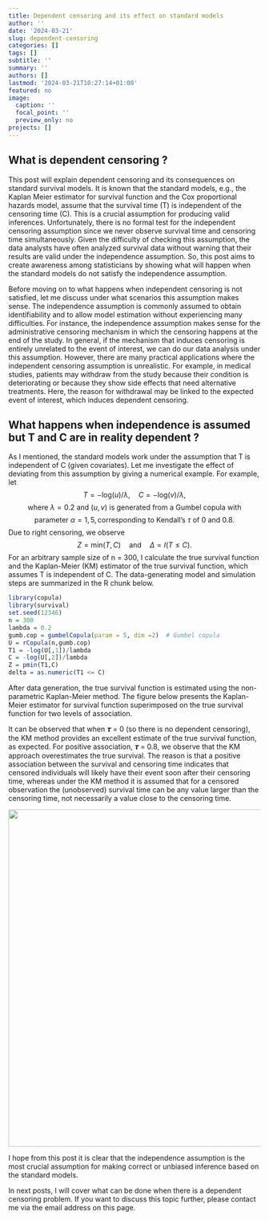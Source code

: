 ```yaml
---
title: Dependent censoring and its effect on standard models 
author: ''
date: '2024-03-21'
slug: dependent-censoring
categories: []
tags: []
subtitle: ''
summary: ''
authors: []
lastmod: '2024-03-21T10:27:14+01:00'
featured: no
image:
  caption: ''
  focal_point: ''
  preview_only: no
projects: []
---
```


## What is dependent censoring ?

This post will explain dependent censoring and its consequences on standard survival models. It is known that the standard models, e.g., the Kaplan Meier estimator for survival function and the Cox proportional hazards model, assume that the survival time (T) is independent of the censoring time (C). This is a crucial assumption for producing valid inferences. Unfortunately, there is no formal test for the independent censoring assumption since we never observe survival time and censoring time simultaneously. Given the difficulty of checking this assumption, the data analysts have often analyzed survival data without warning that their results are valid under the independence assumption. So, this post aims to create awareness among statisticians by showing what will happen when the standard models do not satisfy the independence assumption.


Before moving on to what happens when independent censoring is not satisfied, let me discuss under what scenarios this assumption makes sense. The independence assumption is commonly assumed to obtain identifiability and to allow model estimation without experiencing many difficulties. For instance, the independence assumption makes sense for the administrative censoring mechanism in which the censoring happens at the end of the study. In general, if the mechanism that induces
censoring is entirely unrelated to the event of interest,  we can do our data analysis under this assumption. However, there are many practical applications where the independent censoring assumption is unrealistic. For example, in medical studies, patients may withdraw from the
study because their condition is deteriorating or because they show side effects that need alternative treatments. Here, the reason for withdrawal may be linked to the expected event of interest, which induces dependent censoring. 

## What happens when independence is assumed but T and C are in reality dependent  ?

As I mentioned, the standard models work under the assumption that T is independent of C (given covariates). Let me investigate the effect of deviating from this assumption by giving a numerical example. For example, let 
$$
T = -\text{log}(u)/\lambda, \quad C = -\text{log}(v)/\lambda,
$$ 
$$
\mbox{where } \lambda = 0.2  \mbox{  and  } (u,v) \mbox{  is generated from a Gumbel copula with}
$$ 
$$
 \mbox{ parameter }
\alpha = 1, 5, \mbox {corresponding to  Kendall's } \tau \mbox{ of 0 and 0.8.    }
$$ 
Due to right censoring, we observe 
$$
Z = \mbox{min} (T,C) \quad \mbox{and} \quad \Delta = I(T \le C). 
$$
For an arbitrary sample size of n = 300, I calculate the true survival function and the Kaplan-Meier (KM) estimator of the true survival function, which assumes T is independent of C. The data-generating model and simulation steps are summarized in the R chunk below. 



```r
library(copula)
library(survival)
set.seed(12346)
n = 300
lambda = 0.2
gumb.cop = gumbelCopula(param = 5, dim =2)  # Gumbel copula
U = rCopula(n,gumb.cop)
T1 = -log(U[,1])/lambda
C = -log(U[,2])/lambda
Z = pmin(T1,C)
delta = as.numeric(T1 <= C)
```




After data generation, the true survival function is estimated using the non-parametric Kaplan-Meier method.  The figure below presents the Kaplan-Meier estimator for survival function
superimposed on the true survival function for two levels of association. 

It can be observed that when 𝝉 = 0 (so there is no dependent censoring),
the KM method provides an excellent estimate of the true survival function, as expected. For positive association, 𝝉 = 0.8, we observe that the KM approach overestimates the true survival. The reason is that a positive association between the survival and censoring time indicates that censored individuals will likely have their event soon after their censoring time, whereas under the KM method it is assumed that for a censored observation the (unobserved) survival time can be any value larger than the censoring time, not necessarily a value close to the censoring time. 

<img src="{{< blogdown/postref >}}index_files/figure-html/unnamed-chunk-3-1.png" width="672" />

I hope from this post it is clear that the independence
assumption is the most crucial assumption for making correct or unbiased
inference based on the standard models.

In next posts, I will cover what can be done when there is a dependent censoring problem. If you want to discuss this topic further, please contact me via the email address on this page. 




<!--
This very important assumption is usually overlooked by practitioners and completely ignored as if this assumption is not needed to make valid inferences.   

-->



